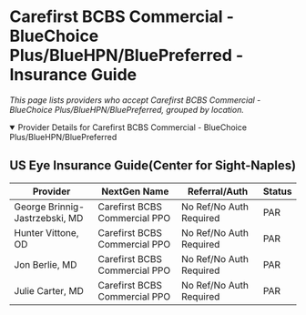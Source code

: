 # Carefirst BCBS Commercial - BlueChoice Plus/BlueHPN/BluePreferred - Insurance Guide

*This page lists providers who accept Carefirst BCBS Commercial - BlueChoice Plus/BlueHPN/BluePreferred, grouped by location.*

<details open><summary>Provider Details for Carefirst BCBS Commercial - BlueChoice Plus/BlueHPN/BluePreferred</summary>

## US Eye Insurance Guide(Center for Sight-Naples)

| Provider | NextGen Name | Referral/Auth | Status |
|----------|-------------|--------------|--------|
| George Brinnig-Jastrzebski, MD | Carefirst BCBS Commercial PPO | No Ref/No Auth Required | PAR |
| Hunter Vittone, OD | Carefirst BCBS Commercial PPO | No Ref/No Auth Required | PAR |
| Jon Berlie, MD | Carefirst BCBS Commercial PPO | No Ref/No Auth Required | PAR |
| Julie Carter, MD | Carefirst BCBS Commercial PPO | No Ref/No Auth Required | PAR |

</details>

